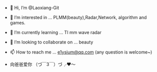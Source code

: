 - 👋 Hi, I’m @Laoxiang-Git
- 👀 I’m interested in ... PLMM(beauty),Radar,Network, algorithm and games.
- 🌱 I’m currently learning ... TI mm wave radar
- 💞️ I’m looking to collaborate on ... beauty
- 📫 How to reach me ... e1ysium@qq.com (any question is welcome~)

- 向爸爸爱你 （づ￣3￣）づ╭❤～

<!---
Laoxiang-Git/Laoxiang-Git is a ✨ special ✨ repository because its `README.md` (this file) appears on your GitHub profile.
You can click the Preview link to take a look at your changes.
--->
